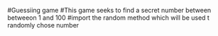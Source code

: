 #Guessiing game
#This game seeks to find a secret number between betweeon 1 and 100
#import the random method which will be used t randomly chose  number

